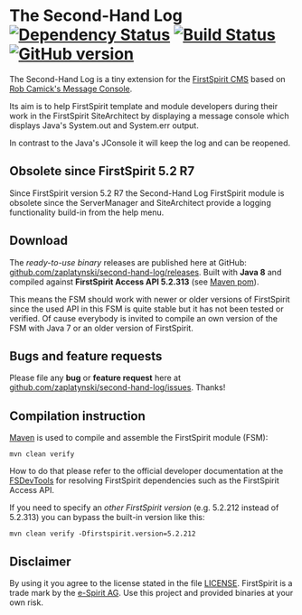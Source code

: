 #  The Second-Hand Log  [![Dependency Status](https://www.versioneye.com/user/projects/5757bf0c7757a0004a1de172/badge.svg?style=flat)](https://www.versioneye.com/user/projects/5757bf0c7757a0004a1de172) [![Build Status](https://travis-ci.org/zaplatynski/second-hand-log.svg?branch=master)](https://travis-ci.org/zaplatynski/second-hand-log) [![GitHub version](https://badge.fury.io/gh/zaplatynski%2Fsecond-hand-log.svg)](https://github.com/zaplatynski/second-hand-log/releases/latest)

The Second-Hand Log is a tiny extension for the [FirstSpirit CMS](http://www.e-spirit.com/) based on [Rob Camick's Message Console](https://tips4java.wordpress.com/2008/11/08/message-console/).

Its aim is to help FirstSpirit template and module developers during their work in the FirstSpirit SiteArchitect by displaying a message console which displays Java's System.out and System.err output.

In contrast to the Java's JConsole it will keep the log and can be reopened.

## Obsolete since FirstSpirit 5.2 R7

Since FirstSpirit version 5.2 R7 the Second-Hand Log FirstSpirit module is obsolete since the ServerManager and SiteArchitect provide a logging functionality build-in from the help menu.

## Download

The *ready-to-use binary* releases are published here at GitHub: [github.com/zaplatynski/second-hand-log/releases](https://github.com/zaplatynski/second-hand-log/releases).
Built with **Java 8** and compiled against **FirstSpirit Access API 5.2.313** (see [Maven pom](pom.xml)).

This means the FSM should work with newer or older versions of FirstSpirit since the used API in this FSM is quite stable but it has not been tested or verified. Of cause everybody is invited to compile an own version of the FSM with Java 7 or an older version of FirstSpirit.

## Bugs and feature requests

Please file any **bug** or **feature request** here at [github.com/zaplatynski/second-hand-log/issues](https://github.com/zaplatynski/second-hand-log/issues). Thanks!
 
## Compilation instruction

[Maven](http://maven.apache.org/) is used to compile and assemble the FirstSpirit module (FSM):
```
mvn clean verify
```
How to do that please refer to the official developer documentation at the [FSDevTools](https://github.com/e-Spirit/FSDevTools/) for resolving FirstSpirit dependencies such as the FirstSpirit Access API.

If you need to specify an *other FirstSpirit version* (e.g. 5.2.212 instead of 5.2.313) you can bypass the built-in version like this:
```
mvn clean verify -Dfirstspirit.version=5.2.212
```

##  Disclaimer

By using it you agree to the license stated in the file [LICENSE](LICENSE). FirstSpirit is a trade mark by the [e-Spirit AG](http://www.e-spirit.com/).
Use this project and provided binaries at your own risk.



